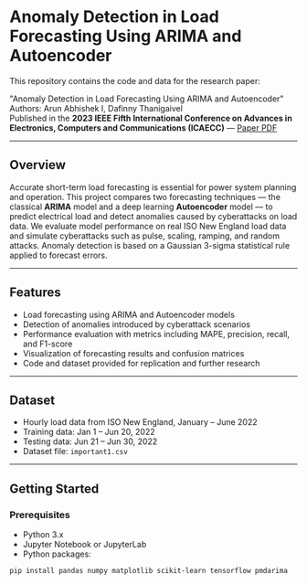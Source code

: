 
# Anomaly Detection in Load Forecasting Using ARIMA and Autoencoder

This repository contains the code and data for the research paper:

"Anomaly Detection in Load Forecasting Using ARIMA and Autoencoder" 
Authors: Arun Abhishek I, Dafinny Thanigaivel  
Published in the **2023 IEEE Fifth International Conference on Advances in Electronics, Computers and Communications (ICAECC)** — [Paper PDF](Anomaly_detection_in_load_forecasting_using_ARIMA_and_Autoencoder.pdf)

---

## Overview

Accurate short-term load forecasting is essential for power system planning and operation. This project compares two forecasting techniques — the classical **ARIMA** model and a deep learning **Autoencoder** model — to predict electrical load and detect anomalies caused by cyberattacks on load data. We evaluate model performance on real ISO New England load data and simulate cyberattacks such as pulse, scaling, ramping, and random attacks. Anomaly detection is based on a Gaussian 3-sigma statistical rule applied to forecast errors.

---

## Features

- Load forecasting using ARIMA and Autoencoder models  
- Detection of anomalies introduced by cyberattack scenarios  
- Performance evaluation with metrics including MAPE, precision, recall, and F1-score  
- Visualization of forecasting results and confusion matrices  
- Code and dataset provided for replication and further research  

---

## Dataset

- Hourly load data from ISO New England, January – June 2022  
- Training data: Jan 1 – Jun 20, 2022  
- Testing data: Jun 21 – Jun 30, 2022  
- Dataset file: `important1.csv`

---

## Getting Started

### Prerequisites

- Python 3.x  
- Jupyter Notebook or JupyterLab  
- Python packages:

```bash
pip install pandas numpy matplotlib scikit-learn tensorflow pmdarima
